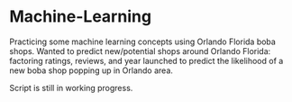 # Machine-Learning
Practicing some machine learning concepts using Orlando Florida boba shops. 
Wanted to predict new/potential shops around Orlando Florida: factoring ratings, reviews, and year launched to predict the likelihood of a new boba shop popping up in Orlando area. 

Script is still in working progress. 
